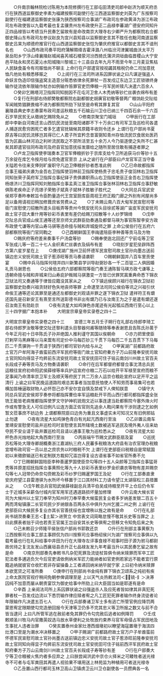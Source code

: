 <!-- { "loadSidebar": true } -->
　　○升南京翰林院检讨陈用为本院修撰行在工部屯田清吏司郎中赵济为顺天府丞行在狭西道监察御史李素为福建按察司副使行在江西道监察御史刘英为广东按察司副使行在福建道监察御史张康为狭西按察司佥事湖广布政司左参政黄泽为浙江布政司左布政使皆以九载考最也复孟骥贵州左布政使升正二品禄李蕃湖广德安府同知升正四品禄皆以考绩当升民奏乞留故有是命改南京大理寺右少卿严升为都察院右佥都御史降山东布政司左参议赵良为宜兴县知县以监察御史言其不胜任也黜河南道监察御史吕杲为顺德府推官行在山西道监察御史张恺为肇庆府推官以都御史言其不谙刑名也
　　○山西布政司奏平阳府蒲解隰绛吉霍泽潞八州临汾河津翼城曲沃太平万泉岳阳乡宁浮山绛襄陵赵城闻喜芮城石楼荥河汾西猗氏蒲洪洞垣曲临晋稷山大宁安邑平陆永和灵石夏沁水阳城陵川黎城三十三县自去年九月不雨至今年三月麦豆焦枯人民缺食虽令有司赈恤尚不聊主  上命行在户部遣官按视蠲其租税仍命二司加意抚恤凡他处有粮悉移赈之
　　○上阅行在三法司所进系囚罪状谕之曰凡谋逆强盗人命妖言伪造印信强盗窝主造意分赃悉依律余死罪杖一百发戍辽东边卫工匠锁镣终身输作徒流依年限输作杖亦如例输作笞罪官吏罚俸粮一月军民听赎凡决遣六百余人
　　○癸卯乞赐塔河卫指挥同知脱因不花屯河卫舍人木秃纳等钞纻丝袭衣绵布有差
　　○复行在刑部右侍郎樊敬都察院右副都御史胡廙官初敬等督两广粮饷赴交阯给军闻贼势猖獗畏缩不进为都察院所劾下狱至是命宥其罪复其官
　　○山山平阳府襄陵县典史李志奏蒙布政司差运秋粮五千石输云川卫仓已纳三千四百石余一千六百石岁旱民贫无从徵纳乞赐除免从之
　　○修南京聚宝门城垣
　　○甲辰行在工部郎中李新自河南还言山西饥民流徙至南阳诸郡不下十万余口有司军卫及巡检司各遣人捕逐民愈穷困死亡者多乞遣官抚辑候其原籍丰收则令还乡  上谓行在户部尚书夏原吉等曰民饥流移岂其得已仁人君子所宜矜念昔富弼知青州存恤流民饮食居处医药皆为区画山林河泊之利听流民取之不禁所活至五十余万人今乃驱逐使之失所不仁甚矣其即遣官往同布政司及府县官加意抚绥发廪给之随所至居住敢有捕逐者罪之
　　○卢龙卫指挥使李瑞奏本卫官军俸粮折钞于京库支给今卫所追获马价等钞十五万余锭在库乞令按月给与庶免遣官至京  上从之谕行在户部臣曰卢龙官军正当守备关隘若令往来支俸则旷废职守凡边卫俸粮折钞者悉准此例
　　○乙巳命故都指挥佥事王福弟庆袭为金吾右卫指挥使羽林前卫指挥使杨贵子忠毛贵子俊羽林右卫指挥同知张荣子英府军卫指挥佥事纪铎子贵俱袭职燕山右卫指挥使巫正金吾右卫指挥使杨璟济川卫指挥同知刘勉指挥佥事孟真江淮卫指挥佥事张林羽林右卫指挥佥事舒敏俱陈老疾命正子亮璟子荣勉子斌真子斌林子胜敏子胜代之
　　○大同总兵官武安侯郑亨奏昨奉敕旨令臣酌量造代王宫室厨库臣周视王府正殿门廊之外别有闲屋尚多足以备用请视旧稍加修葺庶省劳费从之
　　○丁未赐云南八百大甸军民宣慰司等衙门宣慰使刀招散所遣头目板弄等贵州今筑安抚司头目徐贰等湖广宙皮军民安抚司故土官子田大重什用等钞彩币表里有差仍给赐刀招散等十人纱罗锦绮
　　○戊申交阯总兵官成山侯王通等还至京师文武群臣劾奏通及都督马瑛为事官陈智李安方政布政使弋谦等内官山寿马骐等违命擅与贼和弃城旋师之罪  上命公侯伯行在五府六部都察院等衙门官同鞫之
　　○己酉朝鲜国王李祹遣陪臣李种善等贡马及方物
　　○赐庆府等府差来奏事千户汤盘等钞
　　○赐奉使迤北回还广宁前屯等卫官军张成儿等一百二十七人金织素纻丝袭衣及绢布有差
　　○晓刻岁星犯垒辟阵西方第六星岁星在上
　　○庚戌湖广施州卫前怀德军民宣慰司故土官孙向墨古送前镇边忠义安抚司故土官子惹添旺等贡马奏请袭职
　　○赐朝鲜国并八百车里贡使宴
　　○赐中兵马指挥何瑄并四川新繁县学训导赵弼钞各一千二百锭二人俱因婚礼贡马谢恩也
　　○公侯伯五府六部都察院等衙门奏王通陈智马瑛方政弋谦等上违朝命擅与贼和弃城来归山寿庇护叛贼马骐激变一方皆已伏罪冥寘重典命悉下锦衣卫狱法司又奏通等于律皆应籍没其家从之
　　○下镇远侯顾兴祖行在锦衣卫狱初监察御史劾奏兴祖贪财好色失地丧师等罪  上命逮至法司同公侯伯等讯之兴祖引伏命俟王通等还论其罪至是通还左都御史刘观请并罪之遂下锦衣卫狱  遣祥符王有爝还国先是召新安王有熹至言所送彰德书非出有爝乃已与汝南王为之于是遣有爝还遂召汝南王有勋赴京
　　○夜有流星大如鸡弹色赤尾迹有光起瓠瓜西南行至心以上三十四字据广本抱本补
　　大明宣宗章皇帝实录卷之四十二


大明宣宗章皇帝实录卷之四十三
　　宣德三年五月壬子朔行在礼部右侍郎李琦工部右侍郎罗汝敬等使交阯还黎利遣头目黎器何甫等随琦等奉表谢恩且告陈氏孙暠于今年正月初十日卒陈氏子孙并绝国人推利谨守其国以俟朝命
　　○亦力把里使臣打剌罕马黑麻等以马来鬻有司定价中马每匹钞三千贯下马每匹二千五百贯下下马每匹二千贯骒驹一千贯请于狭西行都司官钞内给与从之
　　○甲寅湖广前都路府故土官万户牟阿海子酋蛮前西泙军民府等衙门故土官知府秦方子万山前隆奉安抚司故土官同知向得显子均昇前东流安抚司故土官安抚田可住子铭云南剑川州故土官百夫长段成子寿等贡马及方物奏请袭职
　　○命行在后军都督府都督佥事沈清总兵民运粮往宣府初命阳武侯薛禄等率兵护运宣府仓粮二万石以给开平军禄至宣府而粮不足事闻乃命清率京卫军士及顺天等府民丁共二万余人运京仓粮赴宣府以足开平之运清行  上谕之曰军民挽运道路险艰总其事者当加意抚恤使人不知劳而事易集可也若横加笞棰逼取财物人必怀怨己亦不安尔宜自慎及禁戒下人俾知朕意
　　○镇守大同总兵官武安侯郑亨奏参将都指挥曹俭率军运粮赴开平而山西行都司都指挥盛全张铣王能皆老病惟都指挥使罗文守护神机铳炮文近以事连逮当赴都察院今塞外烽火时作或有警急无人可任旧例凡讼连方面正佐官则先追余人鞫问果有干涉则逮之乞如例暂文莅事庶不妨边务  上谓都察院臣曰边务为重且文事虚实未可知况又有旧例邪姑止勿逮
　　○夜有流星大如鸡弹色青白有光起亢西南行至浊
　　○乙卯置云南车里靖安宣慰使司盐井巡检司时宣慰使言其所辖境土数被逃军逃民及境外夷人往来劫夺民不安业请于盐井置巡检司且请以通事王敬为巡检悉从之
　　○夜有流星大如杯色赤光烛地起大角西南行至浊
　　○丙辰端午节赐文武群臣扇及宴
　　○巡抚苏松等处大理寺卿胡概奏浙江嘉湖杭三府人民蕃多税粮浩大府县有治农官理办税粮宜增布政司官一员以总之庶农务以时粮税不欠  上谓行在吏部臣曰税粮自是常赋国初以来徵歛输送已有定制朕方裁抑冗滥岂得复设古语省事不如省官所奏不允
　　○丁巳赐朝鲜国陪臣李种善暹罗国使臣奈勾等四十五人朵颜等卫指挥佥事猛哥秃等并原差招抚指挥佥事黄照化等九十人钞彩币表里纱罗金织袭衣等物有差并赐奈勾等七人冠带仍命奈勾赍敕及彩币纱罗归赐暹罗国王及妃
　　○行在工部奏直隶安庆府望江县雷港驿为水所坏今移置于江口其材料工力请令望江太湖宿松三县措置从之
　　○戊午敕总兵官阳武侯薛禄副总兵清平伯吴成待粮至开平上仓后仍令军士于近城多采薪刍付城内官军用军还遇道路损坏量加修理
　　○升云南大候长官司为大候州以土官刀奉罕为知州时刀奉罕奏大候蛮民复业者多岁纳差发银二百五十两而湾甸镇康二长官司民少岁纳银各百两永乐中俱升为州乞援二州之例  上谕行在吏部臣曰大候民多复业亦其长官善抚绥也宜增秩以旌之故有是命
　　○行在礼部尚书胡濙奏秦王志＜土絜＞进贺立  中宫表文词简略怠慢不敬其长史等当罪之  上曰此撰表者拙于词也若责王官属王岂自安其长史等俱宥之但移文令知免后来之失
　　○己未敕召少师隆平侯张信户部尚书郭敦还京
　　○升行在刑部主事黄察为江西按察司佥事工部主事顾侃为四川按察司佥事杨绍侯兴为湖广按察司佥事俱以九载考最也行在礼科给事中井田为行在大理寺左评事食禄不视事时田子源为驸马都尉故优待之复沈友发山西襄垣县丞升正七品禄友发九年考最当升以其民奏乞留之故有是命
　　○南京刑部奏先奉敕书凡杂犯死罪及流徒杖笞俱令纳米赎罪而军卒工匠犯法者多逋逃负欠今后官吏请依例纳米军匠力能纳者如官吏例若家远不能者宜行原籍追纳就彼官仓收贮若非存留操备上工者递回纳米纳毕就宁家  上曰初令纳米赎罪本欲宽贷之可准所奏
　　○庚申行在刑部尚书金纯有罪下锦衣卫颂系之纯初有疾  上命太医院官视疗稍间免朝参俾调理至是  上以天气炎热敕法司＜锍-釒＞决滞囚纯不加意而屡从朝贵宴饮为御史给事中所劾上曰大臣固当如是耶遂有是命
　　○辛酉  上亲阅法司所上系囚罪状谕之曰强盗杀人及应死者皆如律其非真犯死罪者杖一百发戍边流以下悉罚输作律应赎者宥之凡工匠犯死罪者输作终身流徒者论年限输作凡决遣五百七人
　　○行在兵部奏诸卫军士多有逃亡所管官例应降罚两蒙恩宥定限期使勾完造册回报今天津等卫仍多不完其忠义等卫所报之数又与前不合皆当逮问  上曰凡所管军逃在赦前者免其罪仍令勾完赦后逃者如例降罚
　　○壬戌敕顺圣川牧马内官撒英奴选马放水草便利之处牧放约束养马官军毋侵占军民田地及生事扰人违者治罪
　　○癸亥置泰州金家灶港西烟墩初以瞭望海寇置墩于海滨四灶港口至是为潮水冲决移置之
　　○甲子赐湖广前都路府故土官万户子牟酋蛮前怀德军民宣慰司故土官孙尚墨古送前镇边忠义安抚司故土官子惹添旺前隆奉安抚司故土官同知向得显子均昇前东流安抚司故土官安抚田可住子铭前西泙军民府故土官知府秦方子万山云南剑川州故土官百夫长叚成子寿等钞有差
　　○行在户部奏大宁等卫仓粮被火焦灼者多应弃之  上曰朕尝闻洪武中京仓火择米之可餧牲者送光禄寺不可者与屯军粪田其再遣人视验果不堪用送上林苑监为种植用可者送光禄寺
　　○乙丑置山西行都司玉林卫高山卫镇虏卫云川卫仓副使各一员攒典各一名
